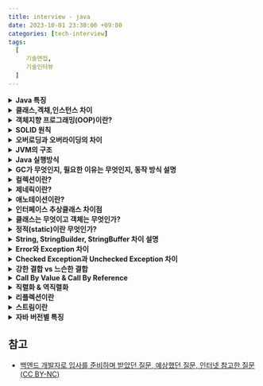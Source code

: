 ```yaml
---
title: interview - java
date: 2023-10-01 23:30:00 +09:00
categories: [tech-interview]
tags:
  [
     기술면접,
     기술인터뷰
  ]
---
```




<details>
<summary> <b> Java 특징 </b> </summary>

<div markdown="1">

- 객체지향 프로그래밍 언어
- 기본 자료형을 제외한 모든 요소가 객체로 표현
- JVM에서 동작하기 때문에 운영체제에 독립적
- GC를 통한 자동 메모리 관리
- 다중 상속이나 타입에 엄격하며, 제약이 많음

</div>
</details>

          
<details>
<summary> <b> 클래스,겍채,인스턴스 차이 </b> </summary>
<div markdown="1">

- **클래스**는 객체를 구현하기 위한 코드로 이루어진 설계도
- 클래스를 이용해서 구현할 대상이 **객체**, 클래스를 토대로 메모리 상에 할당된 것이 **인스턴스**

</div>
</details>


<details>
<summary> <b> 객체지향 프로그래밍(OOP)이란? </b> </summary>
<div markdown="1">

Object를 기준으로 코드를 나누어 구현하는 프로그래밍(Java는 구분 단위가 class)
- 장점: 재사용성이 좋고, 협업하기가 좋다 (캡슐화, 추상화 때문에 쓰기 좋음)

- **캡슐화**: 비슷한 역할을 하는 속성과 메소드들을 하나의 클래스로 모은 것
- **추상화**: 어떤 실체로부터 공통적인 부분이나 관심있는 특성들만 한곳에 모은 것  
   ex) 어떤 하위 클래스들에 존재하는 공통적인 메서드를 인터페이스로 정의하는 것
- **상속**: 클래스를 재사용하는 것, 상속이 있기 때문에 코드를 재활용 할 수 있고 그렇기 때문에 생산성이 높고 유지보수하기 좋음
- **다형성**: 하나의 변수나 메서드가 여러가지 형태를 가질 수 있는 성질. 코드의 유연성을 높이고, 가독성 향상

</div>
</details>


<details>
<summary> <b> SOLID 원칙  </b> </summary>
<div markdown="1">

- 단일 책임 원칙(Single Responsibility Principle)
  - 하나의 클래스는 하나의 책임만 가져야 한다.
  - 클래스가 변경되는 이유는 하나여야만 한다.

- 개방/폐쇄 원칙(Open/Closed Principle)
  - 기존의 코드를 변경하지 않으며 새로운 기능을 추가할 수 있도록 설계해야 한다.
  - 확장에는 열려있어야 하고, 변경에는 닫혀 있어야 한다.

- 리스코프 치환 원칙(Liskov Substitution Principle)
  - 자식 클래스는 부모 클래스의 기능을 무시하지 않으며 확장할 수 있어야 한다.
  - 자식 클래스가 부모클래스로 대체되도 기능이 보장되어야 한다.

- 인터페이스 분리 원칙(Interface Segregation Principle)
  - 클라이언트는 자신이 사용하는 메서드에만 의존해야 한다.
  - 인터페이스를 세분화하여 필요한 메서드만 사용해야 한다.
  - 한 클래스는 자신이 사용하지 않는 인터페이스는 구현하지 않아야 한다.

- 의존 역전 원칙(Dependency Inversion Principle)
  - 고수준 모듈은 저수준 모듈의 구현에 의존해서는 안된다.
  - 추상화된 인터페이스나 클래스에 의존해야 한다.
  - 저수준 모듈이 변경되어도 고수준 모듈은 변경이 필요없는 형태가 이상적이다.
  - 시스템의 결합도를 낮추고 유연성을 높일 수 있다.  

</div>
</details>


<details>
<summary> <b> 오버로딩과 오버라이딩의 차이  </b> </summary>
<div markdown="1">

- 오버라이딩 :
    - 부모 클래스에게 상속받은 메서드를 자식클래스에서 재정의 하는 것
- 오버로딩 :
    - 한 클래스내에 이름이 같은 여러개의 메서드를 재정의 하는 것
    - 매개변수의 타입이나, 갯수가 달라야한다.

</div>
</details>


<details>
<summary> <b> JVM의 구조 </b> </summary>
<div markdown="1">

![jvm.png](/assets/img/jvm.png)

- JVM은 크게 **Class Loader**, **Execution Engine**, **Garbage Collector**, **Runtime Data Area** 로 구성

> **Class Loader** 
  - .class 파일들을 Runtime Data Area에 적재하는 역할을 한다.

> **Execution Engine**
  - Runtime Data Area에 적재된 .class파일들을 기계어로 변경해 **명령어 단위로 실행** 하는 역할
  - 명령어 실행 방법은 Interpreter, JIT(Just-In-Time)컴파일러 두가지 방법이 있다.
    - Interpreter: 바이트 코드를 읽어서 기계 코드로 변환하고 순차적으로 실행을 한다(동일한 작업일경우 비효율적).
    - JIT: 바이트 코드의 유사한 부분을 동시에 컴파일 해버린다. 실행 시점에 인터프리터 방식으로 기계어 코드를 생성 하면서  
          그것을 따로 캐싱을 하고 나중에 동일한 부분이 호출되면 캐싱해둔 코드를 불러다가 사용하는 방식이기에 인터프리터 방식보다 빠르다.

> **Runtime Data Areas**
  - 자바 프로그램을 실행할 때 사용되는 데이터들을 저장하는 영역
  - Stack Area: 지역 변수, 파라미터 등이 생성되는 영역. 실제 객체는 Heap에 할당되고 해당 레퍼런스만 Stack에 저장
  - Heap Area: 동적으로 생성된 오브젝트와 배열이 저장되는 곳으로 GC의 대상 영역
  - Method Area: 클래스 멤버 변수, 메소드 정보, Type 정보, Constant Pool, static, final 변수 등이 생성됩니다. 상수 풀(Constant Pool)은 모든 Symbolic Reference를 포함
  - PC Register: Thread별로 동시에 실행하는 환경이 보장되어야 하는데, 쓰레드가 실행되는 주소와 명령을 저장하고 있는 영역이다.
  - Native Method Stack:  다른 프로그래밍 언어로 작성된 메서드들을 Native Method라고 한다. 즉, Java로 작성되지 않은 메서드를 다루는 영역


</div>
</details>


<details>
<summary> <b> Java 실행방식  </b> </summary>
<div markdown="1">

- 자바 컴파일러(javac)가 자바 소스코드(.java)를 읽어 자바 바이트코드(.class)로 변환
- Class Loader를 통해 class 파일들을 JVM으로 로딩
- 로딩된 class파일들은 Execution engine을 통해 해석
- 해석된 바이트코드는 Runtime Data Area에 배치되어 실질적인 수행이 이뤄짐

</div>
</details>


<details>
<summary> <b> GC가 무엇인지, 필요한 이유는 무엇인지, 동작 방식 설명 </b> </summary>
<div markdown="1">

- GC는 힙 영역에서 사용하지 않는 객체들을 제거하는 작업을 총칭
- 객체룰 제거하는 작업이 필요한 이유는 Java는 개발자가 메모리를 직접 해제해줄 수 없기때문
- GC를 수행할 때는 GC를 수행하는 스레드 이외의 스레드는 모두 정지(Stop-the-world)
- GC는 Minor GC, Major GC로 구분할 수 있다

> **Minor GC**
  - young 영역에서 일어난다.
  - Eden 영역이 가득 참에서 부터 시작된다. 
  - Eden 영역에서 참조가 남아있는 객체를 mark하고 survivor 영역으로 복사한다. 
  - Eden 영역을 비운다. 
  - Survivor 영역도 가득차면 같은 방식으로 다른 Survivor 영역에 복사하고 비운다.
  - 이를 반복하다 보면 계속 해서 살아남는 객체는 old 영역으로 이동하게 된다.

> **Major GC**
  - old 영역에서 일어난다.
  - minor와 반대로 삭제되어야 할 객체를 mark하고 지운다(sweep).
  - 메모리는 단편화 된 상태이므로 이를 한 군데에 모아준다.

- 이것이 중요한 이유는 GC 수행시 시스템이 멈추기 때문에 의도치 않은 장애의 원인이 될 수 있기 때문이다.
- 힙 영역을 조정하는 것을 GC 튜닝이라 하고, JVM 메모리는 절대 마음대로 조정해선 안된다.

</div>
</details>


<details>
<summary> <b> 컬렉션이란?  </b> </summary>
<div markdown="1">

![collection-structor.png](/assets/img/collection-structor.png)

- List,Set,Map등 여러 자료구조를 묶어 하나로 그룹화한 객체를 말한다.
- 컬렉션 클래스들이 데이터를 다룰 때 기본형은 사용할 수 없다.

</div>
</details>


<details>
<summary> <b> 제네릭이란?  </b> </summary>
<div markdown="1">

- 클래스 내부에서 사용할 데이터 타입을 인스턴스를 생성할 때 확정하는 것
- 컴파일 과정에서 타입체크를 해주기 때문에 타입 안정성을 높이고 형변환의 번거로움을 줄여준다.

</div>
</details>


<details>
<summary> <b> 애노테이션이란?  </b> </summary>
<div markdown="1">

- 인터페이스를 기반으로 한 문법으로 주석처럼 코드에 달아 클래스에 특별한 의미를 부여하거나 기능을 주입할 수 있습니다.
- built-in annotation은 상속받아서 메소드를 오버라이드 할 때 나타나는 @Override 애노테이션이 그 대표적인 예
- 메타 애너테이션은 애노테이션을 선언할 때 사용하는 애노테이션입니다.
  •	@Retention: 애노테이션 유지 범위를 지정합니다. (소스, 클래스, 런타임)
  •	@Inherit: 애노테이션을 하위 클래스까지 전달여부를 지정합니다. 이 애노테이션이 있으면 하위 클래스까지 상속이 가능합니다.
  •	@Target: 해당 애노테이션을 어디에 사용할 지 결정합니다. (타입, 필드, 메서드, 파라미터, 생성자, 로컬변수, 애노테이션 타입)

</div>
</details>


<details>
<summary> <b> 인터페이스 추상클래스 차이점  </b> </summary>
<div markdown="1">

- 추상클래스
  - 객체의 추상적인 상위 개념으로 공통된 개념을 표현할 때 사용
  - 단일 상속만 가능
  - 추상클래스를 상속하는 집합간에는 연관관계가 있음
- 인터페이스
  - 구현 객체가 같은 동작을 한다는 것을 보장하기 위해 사용
  - 다중 상속이 가능
  - 인터페이스를 구현하는 집합간에는 관계가 없을 수 있음

</div>
</details>


<details>
<summary> <b> 클래스는 무엇이고 객체는 무엇인가?  </b> </summary>
<div markdown="1">

- 클래스: 객체를 정의하는 틀 또는 설계도와 같은 의미
- 객체
  - 식별 가능한 개체 또는 사물.
  - 구별 가능한 식별자, 특징적인 행동, 변경 가능한 상태를 가짐
  - 인스턴스들을 통칭하는 용도로 사용

</div>
</details>


<details>
<summary> <b> 정적(static)이란 무엇인가?  </b> </summary>
<div markdown="1">

- static은 클래스 멤버라고 하며, 클래스 로더가 클래스를 로딩해서 메소드 메모리 영역에 적재할 때 클래스별로 관리됨
- static 키워드를 통해 생성된 정적멤버들은 Permanent(1.7까지) 또는 heap영역(1.8 이후)에 저장
- 저장된 메모리는 모든 객체가 공유하며 하나의 멤버를 어디서든지 참조할 수 있음
- 그러나, 1.7 버전까지는 GC의 관리 영역 밖에 존재하기 때문에 프로그램 종료시까지 메모리가 할당된 채로 존재
- 너무 남발하게 되면 시스템 성능에 악영향을 줄 수 있음
- 단 1.8 이후부터는 static Object가 heap영역으로 바뀌면서 참조를 잃은 경우 GC의 대상이 될 수 있음

</div>
</details>


<details>
<summary> <b> String, StringBuilder, StringBuffer 차이 설명    </b> </summary>
<div markdown="1">

- String은 불변 객체이며, 스레드 안전을 보장하고, 문자열 수정 작업이 자주 발생시 성능 저하 발생   
- StringBuilder, StringBuffer는 가변 타입이다. 문자열을 수정하는 작업에 효율적이다.
- StringBuilder는 Thread-safe 하지 않다.
- StringBuffer는 내부적으로 synchronized 키워드를 사용하여 Thread-safe 하다.

</div>
</details>


<details>
<summary> <b> Error와 Exception 차이  </b> </summary>
<div markdown="1">

- **Error:** 
  - 시스템 수준에서 발생하는 예외 상황
  - 개발자가 예측하기 어렵고, 처리방법을 코드에 명시 불가능
  - 시스템이 종료됨

- **Exception:**
  - 개발자가 예상할 수 있는 예외 상황
  - 처리 방법을 코드에 명시 가능

</div>
</details>


<details>
<summary> <b> Checked Exception과 Unchecked Exception 차이 </b> </summary>
<div markdown="1">

- **Checked Exception**
  - 컴파일시점에 확인가능한 예외로 예측이 가능하다
  - 반드시 예외처리를 해야한다
  - 트랜잭션 롤백이 일어나지 않는다.

- **Unchecked Exception**
  - 런타임시점에 확인가능한 예외로 예측할 수 없다.
  - 트랜잭션이 롤백된다.

</div>
</details>


<details>
<summary> <b> 강한 결합 vs 느슨한 결합  </b> </summary>
<div markdown="1">

- **강한 결합**:
  - 두 객체 간에 서로 깊게 의존하는 것
  - 즉, 한 객체가 다른 객체의 내부 상태나 구현 방법에 직접적으로 의존하는 경우
  - 코드 변경이 어렵고, 유지보수성이 떨어지고, 테스트 수행도 어렵다.

- **느슨한 결합**:
  - 두 객체 간에 의존성이 낮은 것
  - 한 객체가 다른 객체에 직접적인 정보를 가지지 않고, 인터페이스나 추상클래스 등을 통해 간접 의존하는 경우

</div>
</details>


<details>
<summary> <b> Call By Value & Call By Reference  </b> </summary>
<div markdown="1">

- **Call By Value**:
  - 메서드 호출시 인자로 전달되는 값의 복사본이 전달
  - 메서드 내부에서 인자값이 변경되어도 원본에는 영향 없음
  - 기본 데이터 타입인 경우 적용

- **Call By Reference**:
  - 메서드 호출시 인자로 전달되는 객체의 주소값이 전달
  - 메서드 내부에서 인자 객체의 값을 변경하면 원본도 변경(동일한 주소를 참조하기 때문에)

자바는 Call By Reference 개념이 없다.
객체를 넘길때 인자값을 변경하면 실제 인자값도 변경되기 때문에 햇갈릴 수 있지만
이는 직접적인 참조를 넘긴 게 아닌, 주소 값을 복사하여 넘기기 때문이다.

</div>
</details>


<details>
<summary> <b> 직렬화 & 역직렬화 </b> </summary>
<div markdown="1">

- **직렬화**:
  - 자바 시스템 내부에서 사용되는 객체 또는 데이터를 외부의 자바 시스템에서도 사용할 수 있도록 바이트 형태로 데이터를 변환하는 기술
  - 자바 기본타입, Serializable 인터페이스 상속받은 객체만 가능

- **역직렬화**:
  - 바이트로 변환된 데이터를 다시 객체로 변환하는 기술

</div>
</details>


<details>
<summary> <b> 리플렉션이란 </b> </summary>
<div markdown="1">

- 런타임 상황에서 메모리에 올라간 클래스나 메서드등의 정의를 동적으로 조작할 수 있는 기술

</div>
</details>


<details>
<summary> <b> 스트림이란 </b> </summary>
<div markdown="1">

- 스트림을 이용하면 선언형(데이터를 처리하는 임시 구현 코드 대신 질의로 표현하는 방법)으로 컬렉션 데이터 처리가 가능하다.
- 멀티스레드 코드를 구현하지 않아도 데이터를 투명하게 병렬로 처리할 수 있다
- 중간 연산 작업은 바로 실행되는 것이 아니라 종결 처리의 실행이 필요할 때서야 비로소 중간 처리가 실행된다
</div>
</details>


<details>
<summary> <b> 자바 버전별 특징 </b> </summary>
<div markdown="1">

- Java 8
	- Stream API 제공
	- Optional 제공
	- 람다식 제공
	- 시간관련 라이브러리 추가
- Java 11
	- 기본 GC > G1 GC 변경
	- String 메서드 추가
- Java 17
	- recode Class 키워드 사용 가능
	- Stream.toList() 사용가능
	
</div>
</details>

## 참고
- [백엔드 개발자로 입사를 준비하며 받았던 질문, 예상했던 질문, 인터넷 참고한 질문(CC BY-NC)](https://github.dev/ksundong/backend-interview-question)
